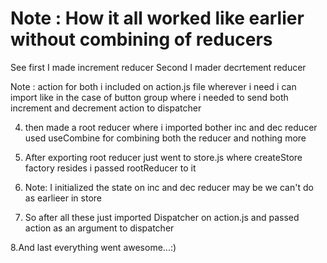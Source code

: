 # Note : How it all worked like earlier without combining of reducers

See first I made increment reducer
Second I mader decrtement reducer

Note : action for both i included on action.js file wherever i need i can import like in the case of button group where i needed to send both increment and decrement action to dispatcher

4. then made a root reducer where i imported bother inc and dec reducer used useCombine for combining both the reducer and nothing more

5. After exporting root reducer just went to store.js where createStore factory resides i passed rootReducer to it

6. Note: I initialized the state on inc and dec reducer may be we can't do as earlieer in store

7. So after all these just imported Dispatcher on action.js and passed action as an argument to dispatcher

8.And last everything went awesome...:)

